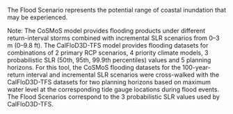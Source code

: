 The Flood Scenario represents the potential range of coastal inundation that may be experienced.

Note: The CoSMoS model provides flooding products under different return-interval storms combined with incremental SLR scenarios from 0–3 m (0–9.8 ft). The CalFloD3D-TFS model provides flooding datasets for combinations of 2 primary RCP scenarios, 4 priority climate models, 3 probabilistic SLR (50th, 95th, 99.9th percentiles) values and 5 planning horizons. For this tool, the CoSMoS flooding datasets for the 100-year-return interval and incremental SLR scenarios were cross-walked with the CalFloD3D-TFS datasets for two planning horizons based on maximum water level at the corresponding tide gauge locations during flood events. The Flood Scenarios correspond to the 3 probabilistic SLR values used by CalFloD3D-TFS.
